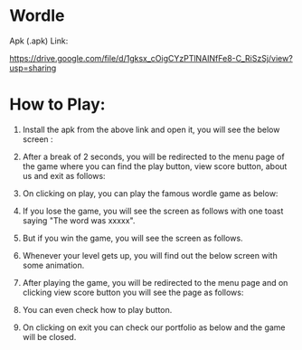 # Wordle

Apk (.apk) Link:

https://drive.google.com/file/d/1gksx_cOigCYzPTlNAINfFe8-C_RiSzSj/view?usp=sharing



# How to Play:

1) Install the apk from the above link and open it, you will see the below screen :


2) After a break of 2 seconds, you will be redirected to the menu page of the game where you can find the play button, view score button, about us and exit as follows:


3) On clicking on play, you can play the famous wordle game as below:


4) If you lose the game, you will see the screen as follows with one toast saying "The word was xxxxx".


5) But if you win the game, you will see the screen as follows.


6) Whenever your level gets up, you will find out the below screen with some animation.


7) After playing the game, you will be redirected to the menu page and on clicking view score button you will see the page as follows:


8) You can even check how to play button.


9) On clicking on exit you can check our portfolio as below and the game will be closed.


